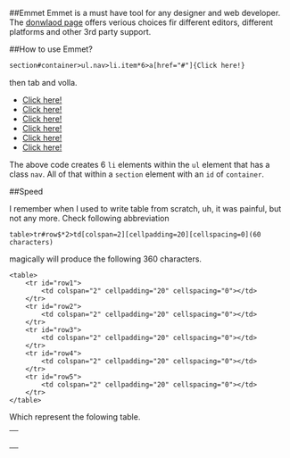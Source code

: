 ##Emmet
Emmet is  a must have tool for any designer and web developer.
The [donwlaod page](http://emmet.io/download/) offers verious choices fir different editors, different platforms and other 3rd party support.

##How to use Emmet?


```html
section#container>ul.nav>li.item*6>a[href="#"]{Click here!}  
```  

then tab and volla.

<section id="container">
  <ul class="nav">
    <li class="item"><a href="#">Click here!</a></li>
    <li class="item"><a href="#">Click here!</a></li>
    <li class="item"><a href="#">Click here!</a></li>
    <li class="item"><a href="#">Click here!</a></li>
    <li class="item"><a href="#">Click here!</a></li>
    <li class="item"><a href="#">Click here!</a></li>
  </ul>
</section>

The above code creates 6 `li` elements within the `ul` element that has a class `nav`. All of that within a `section` element with an `id` of `container`.

##Speed

I remember when I used to write table from scratch, uh, it was painful, but not any more. Check following abbreviation

```
table>tr#row$*2>td[colspan=2][cellpadding=20][cellspacing=0](60 characters)
```

magically will produce the following 360 characters.

```
<table>
	<tr id="row1">
		<td colspan="2" cellpadding="20" cellspacing="0"></td>
	</tr>
	<tr id="row2">
		<td colspan="2" cellpadding="20" cellspacing="0"></td>
	</tr>
	<tr id="row3">
		<td colspan="2" cellpadding="20" cellspacing="0"></td>
	</tr>
	<tr id="row4">
		<td colspan="2" cellpadding="20" cellspacing="0"></td>
	</tr>
	<tr id="row5">
		<td colspan="2" cellpadding="20" cellspacing="0"></td>
	</tr>
</table>
```
Which represent the folowing table.
<table>
	<tr id="row1">
		<td colspan="2" cellpadding="20" cellspacing="0"></td>
	</tr>
	<tr id="row2">
		<td colspan="2" cellpadding="20" cellspacing="0"></td>
	</tr>
	<tr id="row3">
		<td colspan="2" cellpadding="20" cellspacing="0"></td>
	</tr>
	<tr id="row4">
		<td colspan="2" cellpadding="20" cellspacing="0"></td>
	</tr>
	<tr id="row5">
		<td colspan="2" cellpadding="20" cellspacing="0"></td>
	</tr>
</table>
